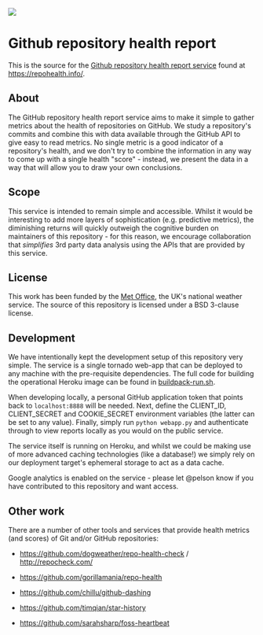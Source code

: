 ![](https://repohealth.info/static/img/heart.png)

# Github repository health report

This is the source for the [Github repository health report service](https://repohealth.info/) found at https://repohealth.info/.

## About

The GitHub repository health report service aims to make it simple to gather metrics about the health of repositories on GitHub.
We study a repository's commits and combine this with data available through the GitHub API to give easy to read metrics.
No single metric is a good indicator of a repository's health, and we don't try to combine the information in any way to come up with a single health "score" -
instead, we present the data in a way that will allow you to draw your own conclusions.

## Scope

This service is intended to remain simple and accessible.
Whilst it would be interesting to add more layers of sophistication (e.g. predictive metrics), the diminishing returns will quickly outweigh the cognitive
burden on maintainers of this repository - for this reason, we encourage collaboration that *simplifies* 3rd party data analysis using the APIs
that are provided by this service.

## License

This work has been funded by the [Met Office](https://www.metoffice.gov.uk/), the UK's national weather service.
The source of this repository is licensed under a BSD 3-clause license.

## Development

We have intentionally kept the development setup of this repository very simple.
The service is a single tornado web-app that can be deployed to any machine with the pre-requisite dependencies.
The full code for building the operational Heroku image can be found in [buildpack-run.sh](https://github.com/pelson/repohealth.info/blob/master/buildpack-run.sh).


When developing locally, a personal GitHub application token that points back to ```localhost:8888``` will be needed.
Next, define the CLIENT_ID, CLIENT_SECRET and COOKIE_SECRET environment variables (the latter can be set to any value).
Finally, simply run ``python webapp.py`` and authenticate through to view reports locally as you would on the public service.


The service itself is running on Heroku, and whilst we could be making use of more advanced caching technologies (like a database!) we
simply rely on our deployment target's ephemeral storage to act as a data cache.


Google analytics is enabled on the service - please let @pelson know if you have contributed to this repository and want access.


## Other work

There are a number of other tools and services that provide health metrics (and scores) of Git and/or GitHub repositories:

 * https://github.com/dogweather/repo-health-check / http://repocheck.com/
 * https://github.com/gorillamania/repo-health
 * https://github.com/chillu/github-dashing
 * https://github.com/timqian/star-history

 * https://github.com/sarahsharp/foss-heartbeat
